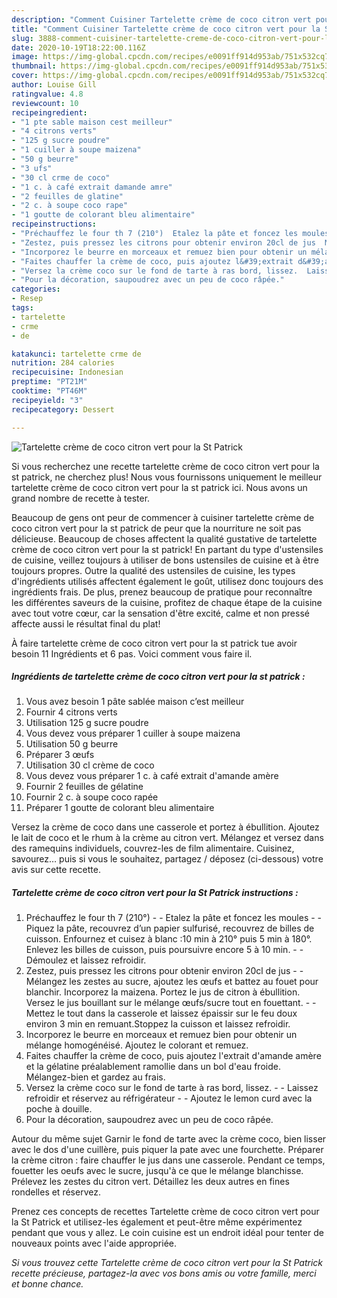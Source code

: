```yaml
---
description: "Comment Cuisiner Tartelette crème de coco citron vert pour la St Patrick"
title: "Comment Cuisiner Tartelette crème de coco citron vert pour la St Patrick"
slug: 3888-comment-cuisiner-tartelette-creme-de-coco-citron-vert-pour-la-st-patrick
date: 2020-10-19T18:22:00.116Z
image: https://img-global.cpcdn.com/recipes/e0091ff914d953ab/751x532cq70/tartelette-creme-de-coco-citron-vert-pour-la-st-patrick-photo-principale-de-la-recette.jpg
thumbnail: https://img-global.cpcdn.com/recipes/e0091ff914d953ab/751x532cq70/tartelette-creme-de-coco-citron-vert-pour-la-st-patrick-photo-principale-de-la-recette.jpg
cover: https://img-global.cpcdn.com/recipes/e0091ff914d953ab/751x532cq70/tartelette-creme-de-coco-citron-vert-pour-la-st-patrick-photo-principale-de-la-recette.jpg
author: Louise Gill
ratingvalue: 4.8
reviewcount: 10
recipeingredient:
- "1 pte sable maison cest meilleur"
- "4 citrons verts"
- "125 g sucre poudre"
- "1 cuiller à soupe maizena"
- "50 g beurre"
- "3 ufs"
- "30 cl crme de coco"
- "1 c. à café extrait damande amre"
- "2 feuilles de glatine"
- "2 c. à soupe coco rape"
- "1 goutte de colorant bleu alimentaire"
recipeinstructions:
- "Préchauffez le four th 7 (210°)  Etalez la pâte et foncez les moules  Piquez la pâte, recouvrez d’un papier sulfurisé, recouvrez de billes de cuisson. Enfournez et cuisez à blanc :10 min à 210° puis 5 min à 180°. Enlevez les billes de cuisson, puis poursuivre encore 5 à 10 min.  Démoulez et laissez refroidir."
- "Zestez, puis pressez les citrons pour obtenir environ 20cl de jus  Mélangez les zestes au sucre, ajoutez les œufs et battez au fouet pour blanchir. Incorporez la maizena. Portez le jus de citron à ébullition. Versez le jus bouillant sur le mélange œufs/sucre tout en fouettant.  Mettez le tout dans la casserole et laissez épaissir sur le feu doux environ 3 min en remuant.Stoppez la cuisson et laissez refroidir."
- "Incorporez le beurre en morceaux et remuez bien pour obtenir un mélange homogénéisé. Ajoutez le colorant et remuez."
- "Faites chauffer la crème de coco, puis ajoutez l&#39;extrait d&#39;amande amère et la gélatine préalablement ramollie dans un bol d&#39;eau froide. Mélangez-bien et gardez au frais."
- "Versez la crème coco sur le fond de tarte à ras bord, lissez.  Laissez refroidir et réservez au réfrigérateur  Ajoutez le lemon curd avec la poche à douille."
- "Pour la décoration, saupoudrez avec un peu de coco râpée."
categories:
- Resep
tags:
- tartelette
- crme
- de

katakunci: tartelette crme de 
nutrition: 284 calories
recipecuisine: Indonesian
preptime: "PT21M"
cooktime: "PT46M"
recipeyield: "3"
recipecategory: Dessert

---
```



![Tartelette crème de coco citron vert pour la St Patrick](https://img-global.cpcdn.com/recipes/e0091ff914d953ab/751x532cq70/tartelette-creme-de-coco-citron-vert-pour-la-st-patrick-photo-principale-de-la-recette.jpg)

Si vous recherchez une recette tartelette crème de coco citron vert pour la st patrick, ne cherchez plus! Nous vous fournissons uniquement le meilleur tartelette crème de coco citron vert pour la st patrick ici. Nous avons un grand nombre de recette à tester.

Beaucoup de gens ont peur de commencer à cuisiner tartelette crème de coco citron vert pour la st patrick de peur que la nourriture ne soit pas délicieuse. Beaucoup de choses affectent la qualité gustative de tartelette crème de coco citron vert pour la st patrick! En partant du type d'ustensiles de cuisine, veillez toujours à utiliser de bons ustensiles de cuisine et à être toujours propres. Outre la qualité des ustensiles de cuisine, les types d'ingrédients utilisés affectent également le goût, utilisez donc toujours des ingrédients frais. De plus, prenez beaucoup de pratique pour reconnaître les différentes saveurs de la cuisine, profitez de chaque étape de la cuisine avec tout votre cœur, car la sensation d'être excité, calme et non pressé affecte aussi le résultat final du plat!

<!--inarticleads1-->

À faire tartelette crème de coco citron vert pour la st patrick tue avoir besoin 11 Ingrédients et 6 pas. Voici comment vous faire il.

##### Ingrédients de tartelette crème de coco citron vert pour la st patrick :

1. Vous avez besoin 1 pâte sablée maison c’est meilleur
1. Fournir 4 citrons verts
1. Utilisation 125 g sucre poudre
1. Vous devez vous préparer 1 cuiller à soupe maizena
1. Utilisation 50 g beurre
1. Préparer 3 œufs
1. Utilisation 30 cl crème de coco
1. Vous devez vous préparer 1 c. à café extrait d&#39;amande amère
1. Fournir 2 feuilles de gélatine
1. Fournir 2 c. à soupe coco rapée
1. Préparer 1 goutte de colorant bleu alimentaire


Versez la crème de coco dans une casserole et portez à ébullition. Ajoutez le lait de coco et le rhum à la crème au citron vert. Mélangez et versez dans des ramequins individuels, couvrez-les de film alimentaire. Cuisinez, savourez… puis si vous le souhaitez, partagez / déposez (ci-dessous) votre avis sur cette recette. 

<!--inarticleads2-->

##### Tartelette crème de coco citron vert pour la St Patrick instructions :

1. Préchauffez le four th 7 (210°) -  - Etalez la pâte et foncez les moules -  - Piquez la pâte, recouvrez d’un papier sulfurisé, recouvrez de billes de cuisson. Enfournez et cuisez à blanc :10 min à 210° puis 5 min à 180°. Enlevez les billes de cuisson, puis poursuivre encore 5 à 10 min. -  - Démoulez et laissez refroidir.
1. Zestez, puis pressez les citrons pour obtenir environ 20cl de jus -  - Mélangez les zestes au sucre, ajoutez les œufs et battez au fouet pour blanchir. Incorporez la maizena. Portez le jus de citron à ébullition. Versez le jus bouillant sur le mélange œufs/sucre tout en fouettant. -  - Mettez le tout dans la casserole et laissez épaissir sur le feu doux environ 3 min en remuant.Stoppez la cuisson et laissez refroidir.
1. Incorporez le beurre en morceaux et remuez bien pour obtenir un mélange homogénéisé. Ajoutez le colorant et remuez.
1. Faites chauffer la crème de coco, puis ajoutez l&#39;extrait d&#39;amande amère et la gélatine préalablement ramollie dans un bol d&#39;eau froide. Mélangez-bien et gardez au frais.
1. Versez la crème coco sur le fond de tarte à ras bord, lissez. -  - Laissez refroidir et réservez au réfrigérateur -  - Ajoutez le lemon curd avec la poche à douille.
1. Pour la décoration, saupoudrez avec un peu de coco râpée.


Autour du même sujet Garnir le fond de tarte avec la crème coco, bien lisser avec le dos d&#39;une cuillère, puis piquer la pate avec une fourchette. Préparer la crème citron : faire chauffer le jus dans une casserole. Pendant ce temps, fouetter les oeufs avec le sucre, jusqu&#39;à ce que le mélange blanchisse. Prélevez les zestes du citron vert. Détaillez les deux autres en fines rondelles et réservez. 

<!--inarticleads1-->

<p>
Prenez ces concepts de recettes Tartelette crème de coco citron vert pour la St Patrick et utilisez-les également et peut-être même expérimentez pendant que vous y allez. Le coin cuisine est un endroit idéal pour tenter de nouveaux points avec l'aide appropriée.
</p>

<p>
<i>Si vous trouvez cette Tartelette crème de coco citron vert pour la St Patrick recette précieuse, partagez-la avec vos bons amis ou votre famille, merci et bonne chance.</i>
</p>
